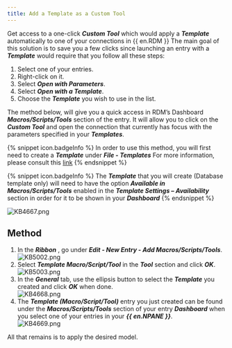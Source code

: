 ```yaml
---
title: Add a Template as a Custom Tool
---
```

Get access to a one-click ***Custom Tool*** which would apply a ***Template*** automatically to one of your connections in {{ en.RDM }} The main goal of this solution is to save you a few clicks since launching an entry with a ***Template*** would require that you follow all these steps:

1. Select one of your entries.
1. Right-click on it.
1. Select ***Open with Parameters***.
1. Select ***Open with a Template***.
1. Choose the ***Template*** you wish to use in the list.

The method below, will give you a quick access in RDM’s Dashboard ***Macros/Scripts/Tools*** section of the entry. It will allow you to click on the ***Custom Tool*** and open the connection that currently has focus with the parameters specified in your ***Templates***.

{% snippet icon.badgeInfo %}
In order to use this method, you will first need to create a ***Template*** under ***File - Templates*** For more information, please consult this [link](https://help.remotedesktopmanager.com/file_templates.html)
{% endsnippet %}

{% snippet icon.badgeInfo %}
The ***Template*** that you will create (Database template only) will need to have the option ***Available in Macros/Scripts/Tools*** enabled in the ***Template Settings – Availability*** section in order for it to be shown in your ***Dashboard***
{% endsnippet %}

![KB4667.png](/img/en/kb/KB4667.png)

## Method

1. In the ***Ribbon*** , go under ***Edit - New Entry - Add Macros/Scripts/Tools***.  
![KB5002.png](/img/en/kb/KB5002.png)
1. Select ***Template Macro/Script/Tool*** in the ***Tool*** section and click ***OK***.  
![KB5003.png](/img/en/kb/KB5003.png)
1. In the ***General*** tab, use the ellipsis button to select the ***Template*** you created and click ***OK*** when done.  
![KB4668.png](/img/en/kb/KB4668.png)
1. The ***Template (Macro/Script/Tool)*** entry you just created can be found under the ***Macros/Scripts/Tools*** section of your entry ***Dashboard*** when you select one of your entries in your ***{{ en.NPANE }}***.  
![KB4669.png](/img/en/kb/KB4669.png)  

All that remains is to apply the desired model.
